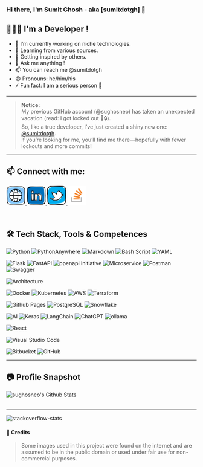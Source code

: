 ### Hi there, I'm Sumit Ghosh - aka [sumitdotgh] 👋

## 👨🏻‍💻 I'm a Developer !

- 🔭 I’m currently working on niche technologies.
- 🌱 Learning from various sources.
- 👯 Getting inspired by others.
- 💬 Ask me anything !
- 📫 You can reach me @sumitdotgh
- 😄 Pronouns: he/him/his
- ⚡ Fun fact: I am a serious person 🤣

---

> **Notice:**  
> My previous GitHub account (@sughosneo) has taken an unexpected vacation (read: I got locked out 🚪🔒).  
> So, like a true developer, I’ve just created a shiny new one: [@sumitdotgh](https://github.com/sumitdotgh).  
> If you’re looking for me, you’ll find me there—hopefully with fewer lockouts and more commits!

---

## 📫 Connect with me:

<p align="left">
<a href="https://sughosneo.github.io/blogs/">
  <img height="50" src="images/blog.png"/>
</a>
<a href="https://www.linkedin.com/in/sumitgh07/">
  <img height="50" src="images/linked-in.png"/>
</a>
<a href="https://twitter.com/sumitgh07">
  <img height="50" src="images/twitter.png"/>
</a>
<a href="https://stackoverflow.com/users/7780215/sumit-ghosh">
  <img height="50" src="images/stack-overflow.png"/>
</a>
</p>

<br />

## 🛠️ Tech Stack, Tools & Competences

![Python](https://img.shields.io/badge/Python-3776AB?style=for-the-badge&logo=python&logoColor=white)
![PythonAnywhere](https://img.shields.io/badge/pythonanywhere-%232F9FD7.svg?style=for-the-badge&logo=pythonanywhere&logoColor=151515)
![Markdown](https://img.shields.io/badge/markdown-%23000000.svg?style=for-the-badge&logo=markdown&logoColor=white)
![Bash Script](https://img.shields.io/badge/bash_script-%23121011.svg?style=for-the-badge&logo=gnu-bash&logoColor=white)
![YAML](https://img.shields.io/badge/yaml-%23ffffff.svg?style=for-the-badge&logo=yaml&logoColor=151515)

![Flask](https://img.shields.io/badge/flask-%23000.svg?style=for-the-badge&logo=flask&logoColor=white)
![FastAPI](https://img.shields.io/badge/FastAPI-009688?style=for-the-badge&logo=fastapi&logoColor=white)
![openapi initiative](https://img.shields.io/badge/openapiinitiative-%23000000.svg?style=for-the-badge&logo=openapiinitiative&logoColor=white)
![Microservice](https://img.shields.io/badge/Microservice-4CAF50?style=for-the-badge&logo=vercel&logoColor=white)
![Postman](https://img.shields.io/badge/Postman-FF6C37?style=for-the-badge&logo=postman&logoColor=white)
![Swagger](https://img.shields.io/badge/-Swagger-%23Clojure?style=for-the-badge&logo=swagger&logoColor=white)

![Architecture](https://img.shields.io/badge/Architecture-607D8B?style=for-the-badge&logo=codeforces&logoColor=white)

![Docker](https://img.shields.io/badge/Docker-2496ED?style=for-the-badge&logo=docker&logoColor=white)
![Kubernetes](https://img.shields.io/badge/Kubernetes-326CE5?style=for-the-badge&logo=kubernetes&logoColor=white)
![AWS](https://img.shields.io/badge/AWS-%23FF9900.svg?style=for-the-badge&logo=amazon-aws&logoColor=white)
![Terraform](https://img.shields.io/badge/terraform-%235835CC.svg?style=for-the-badge&logo=terraform&logoColor=white)

![Github Pages](https://img.shields.io/badge/github%20pages-121013?style=for-the-badge&logo=github&logoColor=white)
![PostgreSQL](https://img.shields.io/badge/PostgreSQL-4169E1?style=for-the-badge&logo=postgresql&logoColor=white)
![Snowflake](https://img.shields.io/badge/Snowflake-56B9EB?style=for-the-badge&logo=snowflake&logoColor=white)

![AI](https://img.shields.io/badge/AI-1E88E5?style=for-the-badge&logo=openai&logoColor=white)
![Keras](https://img.shields.io/badge/Keras-%23D00000.svg?style=for-the-badge&logo=Keras&logoColor=white)
![LangChain](https://img.shields.io/badge/LangChain-000000?style=for-the-badge&logo=langchain&logoColor=white)
![ChatGPT](https://img.shields.io/badge/chatGPT-74aa9c?style=for-the-badge&logo=openai&logoColor=white)
![ollama](https://img.shields.io/github/actions/workflow/status/octocat/hello-world/ci.yml?style=for-the-badge&logo=githubactions&logoColor=white)

![React](https://img.shields.io/badge/react-%2320232a.svg?style=for-the-badge&logo=react&logoColor=%2361DAFB)

![Visual Studio Code](https://img.shields.io/badge/Visual%20Studio%20Code-0078d7.svg?style=for-the-badge&logo=visual-studio-code&logoColor=white)


![Bitbucket](https://img.shields.io/badge/bitbucket-%230047B3.svg?style=for-the-badge&logo=bitbucket&logoColor=white)
![GitHub](https://img.shields.io/badge/github-%23121011.svg?style=for-the-badge&logo=github&logoColor=white)

---------------------
## 📷  Profile Snapshot

<img align="left" alt="sughosneo's Github Stats" src="https://github-readme-stats.vercel.app/api?username=sughosneo&count_private=true&show_icons=true&hide_border=true">

<br />
<br />


---------------------

![stackoverflow-stats](https://github-stackoverflow-readme.vercel.app/?userId=7780215)


#### 📎 Credits

> Some images used in this project were found on the internet and are assumed to be in the public domain or used under fair use for non-commercial purposes.
